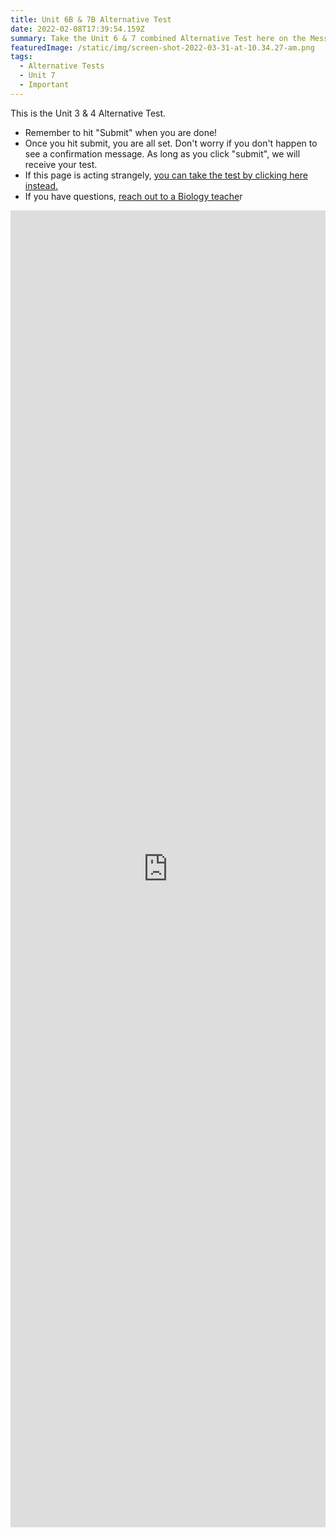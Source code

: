 ```yaml
---
title: Unit 6B & 7B Alternative Test
date: 2022-02-08T17:39:54.159Z
summary: Take the Unit 6 & 7 combined Alternative Test here on the Message Board!
featuredImage: /static/img/screen-shot-2022-03-31-at-10.34.27-am.png
tags:
  - Alternative Tests
  - Unit 7
  - Important
---
```

This is the Unit 3 & 4 Alternative Test.

* Remember to hit "Submit" when you are done!
* Once you hit submit, you are all set. Don't worry if you don't happen to see a confirmation message. As long as you click "submit", we will receive your test.
* If this page is acting strangely, [you can take the test by clicking here instead.](https://docs.google.com/forms/d/e/1FAIpQLSchNl47jy29x0TW34Zefk9qEGe-Dwhf0Ik_yeyFw4c7pYo7KQ/viewform?usp=sf_link)
* If you have questions, [reach out to a Biology teache](https://mnca-biology-message-board.netlify.app/contact/)r

<iframe src="https://docs.google.com/forms/d/e/1FAIpQLSchNl47jy29x0TW34Zefk9qEGe-Dwhf0Ik_yeyFw4c7pYo7KQ/viewform?embedded=true" width="100%" height="2107" frameborder="0" marginheight="0" marginwidth="0">Loading…</iframe>
